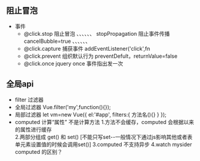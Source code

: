 ## 阻止冒泡
- 事件
    - @click.stop 阻止冒泡
    、、、、、、
        stopPropagation 阻止事件传播
        cancelBubble=true
    、、、、、、
    - @click.capture 捕获事件
        addEventListener('click',fn
    - @click.prevent
            组织默认行为
            preventDefult，returnValue=false
    - @click.once
        jquery once 事件指出发一次
## 全局api
- filter 过滤器
- 全局过滤器
        Vue.filter('my',function(){});
- 局部过滤器
        let vm=new Vue({
            el:'#app',
            filters:{
                方法名(){}
            }
        });
- computed 计算“属性” 不是计算方法
        1.方法不会缓存，computed 会根据以来的属性进行缓存   
        2.两部分组成 get() 和 set() [不能只写set--一般情况下通过js影响其他或者表单元素设置值的时候会调用set()]
        3.computed  不支持异步
        4.watch mysider computed 的区别？



